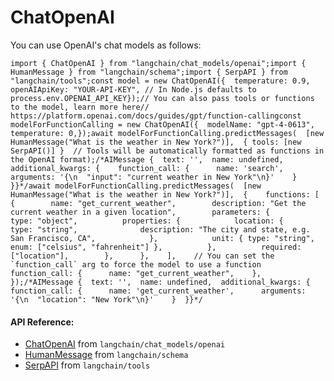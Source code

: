 ChatOpenAI
==========

You can use OpenAI's chat models as follows:

    import { ChatOpenAI } from "langchain/chat_models/openai";import { HumanMessage } from "langchain/schema";import { SerpAPI } from "langchain/tools";const model = new ChatOpenAI({  temperature: 0.9,  openAIApiKey: "YOUR-API-KEY", // In Node.js defaults to process.env.OPENAI_API_KEY});// You can also pass tools or functions to the model, learn more here// https://platform.openai.com/docs/guides/gpt/function-callingconst modelForFunctionCalling = new ChatOpenAI({  modelName: "gpt-4-0613",  temperature: 0,});await modelForFunctionCalling.predictMessages(  [new HumanMessage("What is the weather in New York?")],  { tools: [new SerpAPI()] }  // Tools will be automatically formatted as functions in the OpenAI format);/*AIMessage {  text: '',  name: undefined,  additional_kwargs: {    function_call: {      name: 'search',      arguments: '{\n  "input": "current weather in New York"\n}'    }  }}*/await modelForFunctionCalling.predictMessages(  [new HumanMessage("What is the weather in New York?")],  {    functions: [      {        name: "get_current_weather",        description: "Get the current weather in a given location",        parameters: {          type: "object",          properties: {            location: {              type: "string",              description: "The city and state, e.g. San Francisco, CA",            },            unit: { type: "string", enum: ["celsius", "fahrenheit"] },          },          required: ["location"],        },      },    ],    // You can set the `function_call` arg to force the model to use a function    function_call: {      name: "get_current_weather",    },  });/*AIMessage {  text: '',  name: undefined,  additional_kwargs: {    function_call: {      name: 'get_current_weather',      arguments: '{\n  "location": "New York"\n}'    }  }}*/

#### API Reference:

*   [ChatOpenAI](/docs/api/chat_models_openai/classes/ChatOpenAI) from `langchain/chat_models/openai`
*   [HumanMessage](/docs/api/schema/classes/HumanMessage) from `langchain/schema`
*   [SerpAPI](/docs/api/tools/classes/SerpAPI) from `langchain/tools`